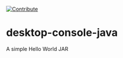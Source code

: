 [![Contribute](http://codenvy.github.io/plugin-contribution/contribute-blue.svg)](http://a4.codenvy-dev.com/f?id=c6zu2th3peop5gnn)

desktop-console-java
====================

A simple Hello World JAR


